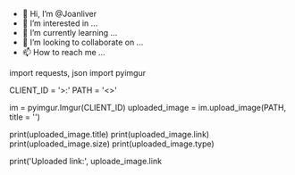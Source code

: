 - 👋 Hi, I’m @Joanliver
- 👀 I’m interested in ...
- 🌱 I’m currently learning ...
- 💞️ I’m looking to collaborate on ...
- 📫 How to reach me ...

<!---
Joanliver/Joanliver is a ✨ special ✨ repository because its `README.md` (this file) appears on your GitHub profile.
You can click the Preview link to take a look at your changes.
--->
import requests, json
import pyimgur

CLIENT_ID = '>:'
PATH = '<>'

im = pyimgur.Imgur(CLIENT_ID)
uploaded_image = im.upload_image(PATH, title = '<nome>')

print(uploaded_image.title)
print(uploaded_image.link)
print(uploaded_image.size)
print(uploaded_image.type)

print('Uploaded link:', uploade_image.link
